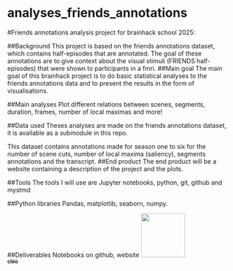 # analyses_friends_annotations
#Friends annotations analysis project for brainhack school 2025:

##Background
This project is based on the friends annotations dataset, which contains half-episodes that are annotated.
The goal of these annotations are to give context about the visual stimuli (FRIENDS half-episodes) that were shown
to participants in a fmri. 
##Main goal
The main goal of this brainhack project is to do basic statistical analyses to the friends annotations data and to present
the results in the form of visualisations.

##Main analyses 
Plot different relations between scenes, segments, duration, frames, number of local maximas and more!

##Data used
Theses analyses are made on the friends annotations dataset, it is available as a submodule in this repo.

This dataset contains annotations made for season one to six for the number of scene cuts, number of local maxima (saliency), segments
annotations and the transcript.
##End product
The end product will be a website containing a description of the project and the plots.

##Tools
The tools I will use are Jupyter notebooks, python, git, github and mystmd

##Python libraries
Pandas, matplotlib, seaborn, numpy.

##Deliverables
Notebooks on github, website
<a href="https://github.com/cleode5a7">
   <img src="https://avatars.githubusercontent.com/u/210581839?v=4?s=100" width="100px;" alt=""/>
   <br /><sub><b>cléo</b></sub>
</a>
